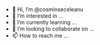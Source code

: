 - 👋 Hi, I’m @cosminseceleanu
- 👀 I’m interested in ...
- 🌱 I’m currently learning ...
- 💞️ I’m looking to collaborate on ...
- 📫 How to reach me ...

<!---
cosminseceleanu/cosminseceleanu is a ✨ special ✨ repository because its `README.md` (this file) appears on your GitHub profile.
You can click the Preview link to take a look at your changes.
--->
